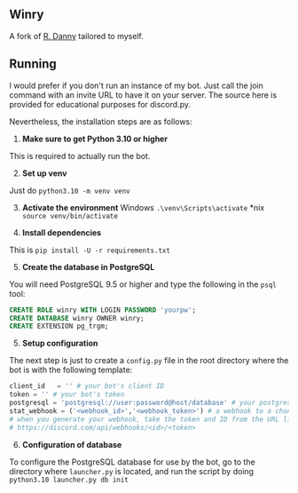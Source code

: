 ## Winry

A fork of [R. Danny](https://github.com/Rapptz/RoboDanny) tailored to myself.

## Running

I would prefer if you don't run an instance of my bot. Just call the join command with an invite URL to have it on your server. The source here is provided for educational purposes for discord.py.

Nevertheless, the installation steps are as follows:

1. **Make sure to get Python 3.10 or higher**

This is required to actually run the bot.

2. **Set up venv**

Just do `python3.10 -m venv venv`

3. **Activate the environment**
Windows `.\venv\Scripts\activate`
*nix `source venv/bin/activate`

4. **Install dependencies**

This is `pip install -U -r requirements.txt`

5. **Create the database in PostgreSQL**

You will need PostgreSQL 9.5 or higher and type the following
in the `psql` tool:

```sql
CREATE ROLE winry WITH LOGIN PASSWORD 'yourpw';
CREATE DATABASE winry OWNER winry;
CREATE EXTENSION pg_trgm;
```

5. **Setup configuration**

The next step is just to create a `config.py` file in the root directory where
the bot is with the following template:

```py
client_id   = '' # your bot's client ID
token = '' # your bot's token
postgresql = 'postgresql://user:password@host/database' # your postgresql info from above
stat_webhook = ('<webhook_id>','<webhook_token>') # a webhook to a channel for bot stats.
# when you generate your webhook, take the token and ID from the URL like so:
# https://discord.com/api/webhooks/<id>/<token>
```

6. **Configuration of database**

To configure the PostgreSQL database for use by the bot, go to the directory where `launcher.py` is located, and run the script by doing `python3.10 launcher.py db init`
